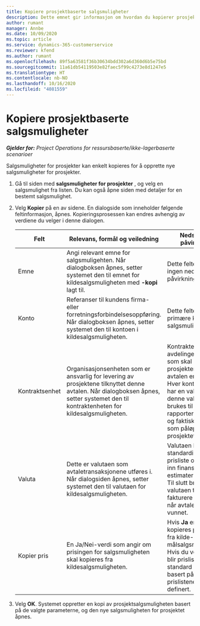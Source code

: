 ```yaml
---
title: Kopiere prosjektbaserte salgsmuligheter
description: Dette emnet gir informasjon om hvordan du kopierer prosjektbaserte salgsmuligheter i Project Operations.
author: rumant
manager: Annbe
ms.date: 10/09/2020
ms.topic: article
ms.service: dynamics-365-customerservice
ms.reviewer: kfend
ms.author: rumant
ms.openlocfilehash: 89f5a63581f36b30634bdd302a6d360d6b5e75bd
ms.sourcegitcommit: 11a61db54119503e82faec5f99c4273e8d1247e5
ms.translationtype: HT
ms.contentlocale: nb-NO
ms.lasthandoff: 10/16/2020
ms.locfileid: "4081559"
---
```

# <a name="copy-project-based-opportunities"></a>Kopiere prosjektbaserte salgsmuligheter

_**Gjelder for:** Project Operations for ressursbaserte/ikke-lagerbaserte scenarioer_


Salgsmuligheter for prosjekter kan enkelt kopieres for å opprette nye salgsmuligheter for prosjekter. 

1. Gå til siden med **salgsmuligheter for prosjekter** , og velg en salgsmulighet fra listen. Du kan også åpne siden med detaljer for en bestemt salgsmulighet. 
2. Velg **Kopier** på en av sidene. En dialogside som inneholder følgende feltinformasjon, åpnes. Kopieringsprosessen kan endres avhengig av verdiene du velger i denne dialogen.

    | **Felt** | **Relevans, formål og veiledning** | **Nedstrøms påvirkning** |
    | --- | --- | --- |
    | Emne | Angi relevant emne for salgsmuligehten. Når dialogboksen åpnes, setter systemet den til emnet for kildesalgsmuligheten med **-kopi** lagt til. | Dette feltet har ingen nedstrøms påvirkning. |
    | Konto | Referanser til kundens firma- eller forretningsforbindelsesoppføring. Når dialogboksen åpnes, setter systemet den til kontoen i kildesalgsmuligheten. | Dette feltet er den primære kunden for salgsmuligheten. |
    | Kontraktsenhet | Organisasjonsenheten som er ansvarlig for levering av prosjektene tilknyttet denne avtalen. Når dialogboksen åpnes, setter systemet den til kontraktenheten for kildesalgsmuligheten. | Kontraktenheten er avdelingen i firmaet som skal kjøre prosjektene etter at avtalen er lukket. Hver kontraktenhet har en valuta, og denne valutaen brukes til å rapportere beregnet og faktisk kostnad som påløpte under prosjektet. |
    | Valuta | Dette er valutaen som avtaletransaksjonene utføres i. Når dialogsiden åpnes, setter systemet den til valutaen for kildesalgsmuligheten. | Valutaen brukes til å standardisere en prisliste og bygge inn finansielle estimater i tilbudet. Til slutt brukes valutaen til å fakturere kunden når avtalen er vunnet. |
    | Kopier pris | En Ja/Nei-verdi som angir om prisingen for salgsmuligheten skal kopieres fra kildesalgsmuligheten. | Hvis **Ja** er valgt, kopieres prislistene fra kilde- til målsalgsmuligheten. Hvis du velger **Nei** , blir prislistene standard på nytt basert på de siste prislistene som ble definert. |

3. Velg **OK**. Systemet oppretter en kopi av prosjektsalgsmuligheten basert på de valgte parameterne, og den nye salgsmuligheten for prosjektet åpnes.
